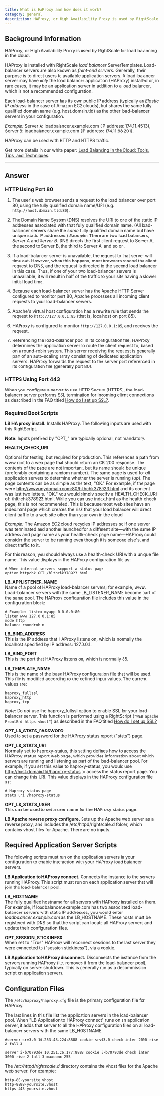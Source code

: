 ```yaml
---
title: What is HAProxy and how does it work?
category: general
description: HAProxy, or High Availability Proxy is used by RightScale for load balancing in the cloud. HAProxy is installed with RightScale load balancer ServerTemplates.
---
```


## Background Information

HAProxy, or High Availability Proxy is used by RightScale for load balancing in the cloud.

HAProxy is installed with RightScale _load balancer_ ServerTemplates. Load-balancer servers are also known as _front-end servers_. Generally, their purpose is to direct users to available application servers. A load-balancer server may have _only_ the load balancer application (HAProxy) installed or, in rare cases, it may be an application server in addition to a load balancer, which is not a recommended configuration.

Each load-balancer server has its own public IP address (typically an _Elastic IP address_ in the case of Amazon EC2 clouds), but shares the same fully qualified domain name (e.g. host.domain.tld) as the other load-balancer servers in your configuration.

*Example:* Server A: loadbalancer.example.com (IP address: 174.11.45.13), Server B: loadbalancer.example.com (IP address: 174.11.68.201).

HAProxy can be used with HTTP and HTTPS traffic.

Get more details in our white paper: [Load Balancing in the Cloud: Tools, Tips, and Techniques](http://www.rightscale.com/lp/load-balancing-in-the-cloud-whitepaper.php).

* * *

## Answer

### HTTP Using Port 80


1. The user's web browser sends a request to the load balancer over port 80, using the fully qualified domain name/URI (e.g. `http://host.domain.tld:80`).
2. The Domain Name System (DNS) resolves the URI to one of the static IP addresses associated with that fully qualified domain name. (All load-balancer servers share the _same_ fully qualified domain name but have unique static IP addresses.) *Example:* There are two load balancers, _Server A_ and _Server B_. DNS directs the first client request to Server A, the second to Server B, the third to Server A, and so on.

3. If a load-balancer server is unavailable, the request to that server will time out. However, when this happens, most browsers resend the client request to DNS, and the request is directed to the second load balancer in this case. Thus, if one of your two load-balancer servers is unavailable, it will result in half of the traffic to your site having a slower initial load time.

4. Because each load-balancer server has the Apache HTTP Server configured to monitor port 80, Apache processes all incoming client requests to your load-balancer servers.

5. Apache's virtual host configuration has a rewrite rule that sends the request to `http://127.0.0.1:85` (that is, localhost on port 85).

6. HAProxy is configured to monitor `http://127.0.0.1:85`, and receives the request.

7. Referencing the load-balancer pool in its configuration file, HAProxy determines the application server to route the client request to, based on&nbsp;a round-robin system. This server receiving the request is generally part of an auto-scaling array consisting of dedicated application servers. HAProxy forwards the request to the server port referenced in its configuration file (generally port 80).

### HTTPS Using Port 443

When you configure a server to use HTTP Secure (HTTPS), the load-balancer server performs SSL termination for incoming client connections as described in the FAQ titled [How do I set up SSL?](http://support.rightscale.com/06-FAQs/FAQ_0007_-_How_do_I_set_up_SSL%3F).

### Required Boot Scripts

**LB HA proxy install.** Installs HAProxy. The following inputs are used with this RightScript.

**Note**: Inputs prefixed by "OPT\_" are typically optional, not mandatory.

**HEALTH\_CHECK\_URI**

Optional for testing, but required for production. This references a path from www root to a web page that should return an OK 200 response. The contents of the page are not important, but its name should be unique (preferably containing a random number). The same page is used for _all_ application servers to determine whether the server is running (_up_). The page contents can be as simple as the text, "OK." For example, if the page were http://www.mydomain.com:80/hlthchk378923.html and its content was just two letters, "OK," you would simply specify a HEALTH\_CHECK\_URI of: /hlthchk378923.html. While you can use index.html as the health-check page, this is not recommended. This is because most web sites have an index.html page which creates the risk that your load balancer will direct client traffic to a web site other than your own in the cloud.

*Example:* The Amazon EC2 cloud recycles IP addresses so if one server was terminated and another launched for a different site—with the same IP address and page name as your health-check page name—HAProxy could consider the server to be running even though it is someone else's, and direct traffic to it.

For this reason, you should always use a health-check URI with a unique file name. This value displays in the HAProxy configuration file as:

  ~~~
  # When internal servers support a status page
  option httpchk GET /hlthchk378923.html
  ~~~

**LB\_APPLISTENER\_NAME**  
Name of a pool of HAProxy load-balancer servers; for example, _www_. Load-balancer servers with the same LB\_LISTENER\_NAME become part of the same pool. The HAProxy configuration file includes this value in the configuration block:

  ~~~
  # Example: listen myapp 0.0.0.0:80
  listen www 127.0.0.1:85
  mode http
  balance roundrobin
  ~~~

**LB\_BIND\_ADDRESS**  
This is the IP address that HAProxy listens on, which is normally the localhost specified by IP address: 127.0.0.1.

**LB\_BIND\_PORT**  
This is the port that HAProxy listens on, which is normally 85.

**LB\_TEMPLATE\_NAME**  
This is the name of the base HAProxy configuration file that will be used.&nbsp; This file is modified according to the defined input values. The current values are:

  ~~~
  haproxy_fullssl
  haproxy_http
  haproxy_tcp
  ~~~

*Note:* Do _not_ use the haproxy\_fullssl option to enable SSL for your load-balancer server. This function is performed using a RightScript (`"WEB apache FrontEnd https vhost"`) as described in the FAQ titled [How do I set up SSL?](http://support.rightscale.com/06-FAQs/FAQ_0007_-_How_do_I_set_up_SSL%3F)

**OPT\_LB\_STATS\_PASSWORD**  
Used to set a password for the HAProxy status report ("stats") page.

**OPT\_LB\_STATS\_URI**  
Normally set to haproxy-status, this setting defines how to access the HAProxy status report web page, which provides information about which servers are running and listening as part of the load-balancer pool. For example, if you set this value to haproxy-status, you would use http://host.domain.tld/haproxy-status to access the status report page. You can change this URI. This value displays in the HAProxy configuration file as:

  ~~~
  # Haproxy status page
  stats uri /haproxy-status
  ~~~

**OPT\_LB\_STATS\_USER**  
This can be used to set a user name for the HAProxy status page.

**LB Apache reverse proxy configure.** Sets up the Apache web server as a reverse proxy, and includes the /etc/httpd/rightscale.d folder, which contains vhost files for Apache. There are no inputs.

## Required Application Server Scripts

The following scripts must run on the application servers in your configuration to enable interaction with your HAProxy load balancer servers.

**LB Application to HAProxy connect.** Connects the instance to the servers running HAProxy. This script must run on each application server that will join the load-balancer pool.

**LB\_HOSTNAME**  
The fully qualified hostname for all servers with HAProxy installed on them. For example, if loadbalancer.example.com has two associated load-balancer servers with static IP addresses, you would enter _loadbalancer.example.com_ as the LB\_HOSTNAME. These hosts must be registered with DNS so that the script can locate all HAProxy servers and update their configuration files.

**OPT\_SESSION\_STICKINESS**  
When set to "True" HAProxy will reconnect sessions to the last server they were connected to ("session stickiness"), via a cookie.

**LB Application to HAProxy disconnect.** Disconnects the instance from the servers running HAProxy (i.e. removes it from the load-balancer pool), typically on server shutdown. This is generally run as a decommission script on application servers.

## Configuration Files

The `/etc/haproxy/haproxy.cfg` file is the primary configuration file for HAProxy.

The last lines in this file list the application servers in the load-balancer pool. When "LB Application to HAProxy connect" runs on an application server, it adds that server to all the HAProxy configuration files on all load-balancer servers with the same LB\_HOSTNAME.

  `#server srv3.0 10.253.43.224:8888 cookie srv03.0 check inter 2000 rise 2 fall 3`

  `server i-b70793de 10.251.26.177:8888 cookie i-b70793de check inter 3000 rise 2 fall 3 maxconn 255`

The _/etc/httpd/rightscale.d_ directory contains the vhost files for the Apache web server. For example:

  `http-80-yoursite.vhost`<br>
  `http-8888-yoursite.vhost`<br>
  `https-443-yoursite.vhost`
